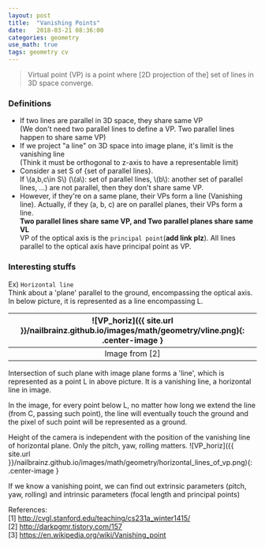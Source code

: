 ```yaml
---
layout: post
title:  "Vanishing Points"
date:   2018-03-21 08:36:00
categories: geometry
use_math: true
tags: geometry cv
---
```

>Virtual point (VP) is a point where [2D projection of the] set of lines in 3D space converge.

### Definitions
- If two lines are parallel in 3D space, they share same VP  
(We don't need two parallel lines to define a VP. Two parallel lines happen to share same VP)
- If we project "a line" on 3D space into image plane, it's limit is the vanishing line  
(Think it must be orthogonal to z-axis to have a representable limit)
- Consider a set S of {set of parallel lines}.  
If \\(a,b,c\in S\\) (\\(a\\): set of parallel lines, \\(b\\): another set of parallel lines, ...) are not parallel, then they don't share same VP.  
- However, if they're on a same plane, their VPs form a line (Vanishing line). Actually, if they (a, b, c) are on parallel planes, their VPs form a line.  
__Two parallel lines share same VP, and Two parallel planes share same VL__  
VP of the optical axis is the `principal point`(__add link plz__). All lines parallel to the optical axis have principal point as VP.  


### Interesting stuffs
Ex) `Horizontal line`  
Think about a 'plane' parallel to the ground, encompassing the optical axis.
In below picture, it is represented as a line encompassing L.

| ![VP_horiz]({{ site.url }}/nailbrainz.github.io/images/math/geometry/vline.png){: .center-image }| 
|:--:| 
| Image from [2] |

Intersection of such plane with image plane forms a 'line', which is represented as a point L in above picture. It is a vanishing line, a horizontal line in image.

In the image, for every point below L, no matter how long we extend the line (from C, passing such point), the line will eventually touch the ground and the pixel of such point will be represented as a ground.

Height of the camera is independent with the position of the vanishing line of horizontal plane. Only the pitch, yaw, rolling matters.
![VP_horiz]({{ site.url }}/nailbrainz.github.io/images/math/geometry/horizontal_lines_of_vp.png){: .center-image }

If we know a vanishing point, we can find out extrinsic parameters (pitch, yaw, rolling) and intrinsic parameters (focal length and principal points)



References:  
[1] <a href="http://cvgl.stanford.edu/teaching/cs231a_winter1415/" target="_blank">http://cvgl.stanford.edu/teaching/cs231a_winter1415/</a>  
[2] <a href="http://darkpgmr.tistory.com/157" target="_blank">http://darkpgmr.tistory.com/157</a>  
[3] <a href="https://en.wikipedia.org/wiki/Vanishing_point" target="_blank">https://en.wikipedia.org/wiki/Vanishing_point</a>  
